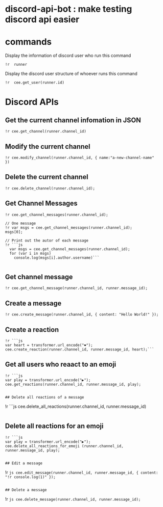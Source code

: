 # discord-api-bot : make testing discord api easier

# commands

Display the information of discord user who run this command
```
!r  runner
```

Display the discord user structure of whoever runs this command
```
!r  cee.get_user(runner.id)
```

# Discord APIs

## Get the current channel infomation in JSON

```
!r cee.get_channel(runner.channel_id)
```

## Modify the current channel

```
!r cee.modify_channel(runner.channel_id, { name:"a-new-channel-name" })
```

## Delete the current channel

```
!r cee.delete_channel(runner.channel_id);
```

## Get Channel Messages

```
!r cee.get_channel_messages(runner.channel_id);
```

```
// One message
!r var msgs = cee.get_channel_messages(runner.channel_id);
msgs[0];
```

```
// Print out the autor of each message
!r ```js
  var msgs = cee.get_channel_messages(runner.channel_id);
  for (var i in msgs)
    console.log(msgs[i].author.username)```
 
```

## Get channel message
```
!r cee.get_channel_message(runner.channel_id, runner.message_id);
```

## Create a message
```
!r cee.create_message(runner.channel_id, { content: "Hello World!" });
```

## Create a reaction
```
!r ```js
var heart = transformer.url_encode("❤️");
cee.create_reaction(runner.channel_id, runner.message_id, heart);```

```


## Get all users who reaact to an emoji
```
!r ```js
var play = transformer.url_encode("▶️");
cee.get_reactions(runner.channel_id, runner.message_id, play);
```

```

## Delete all reactions of a message
```
!r ```js
cee.delete_all_reactions(runner.channel_id, runner.message_id)
```

```

## Delete all reactions for an emoji
```
!r ```js
var play = transformer.url_encode("▶️");
cee.delete_all_reactions_for_emoji (runner.channel_id, runner.message_id, play);
```

```

## Edit a message
```

!r ```js
cee.edit_message(runner.channel_id, runner.message_id, { content: "!r console.log(1)" });```

```

## Delete a message
```

!r ```js
cee.delete_message(runner.channel_id, runner.message_id);```

```